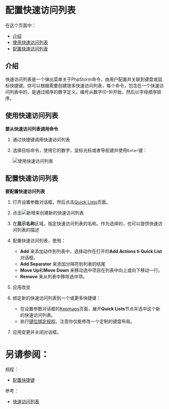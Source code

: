 # 配置快速访问列表


在这个页面中：

* [介绍](#介绍)
* [使用快速访问列表](#使用快速访问列表)
* [配置快速访问列表](#配置快速访问列表)


## <span id='介绍'>介绍</span>

快速访问列表是一个弹出菜单关于PhpStorm命令，由用户配置并关联到键盘或鼠标快捷键。你可以根据需要创建很多快速访问列表，每个命令，包含在一个快速访问列表中的，是通过顺序的数字定义。编号从数字(0-9)开始，然后以字母顺序排序。


## <span id='使用快速访问列表'>使用快速访问列表</span>

**要从快速访问列表调用命令**

1. 通过快捷键调用快速访问列表
2. 选择目标命令，使用它的数字，鼠标光标或者导航键并使用`Enter`键：
    
    ![使用快速访问列表](http://image.jellychen.cn/uploads/2016/11/quicklist.png)


## <span id='配置快速访问列表'>配置快速访问列表</span>

**要配置快速访问列表**

1. 打开设置参数对话框，然后点击[Quick Lists](/参考/设置参数对话框/外观行为/快速访问列表.md)页面。
2. 点击![新增](http://image.jellychen.cn/uploads/2016/11/new.png)来创建新的快速访问列表
3. 在**显示名称**区域，指定快速访问列表的名称。作为选择的，也可以提供快速访问列表的描述
4. 配置快速访问列表，使用：
    
    * **Add** 来添加动作到列表中，选择动作在打开的**Add Actions ti Quick List**对话框。
    * **Add Separator** 来添加分隔符到列表的结尾
    * **Move Up**和**Move Down** 来移动选中项目在列表中向上或向下移动一行。
    * **Remove** 来从列表中移除选中项。

5. 应用改变
6. 绑定新的快速访问列表到一个或更多快捷键：
    
    * 在设置参数对话框的[Kepmaps](/参考/设置参数对话框/快捷键/README.md)页面，展开**Quick Lists**节点并选中这个新的快速访问列表。
    * 执行[键位绑定规程](/如何使用/常规指南/配置项目和IDE设置/配置快捷键.md)。注意你仅能修改一个定制的键盘布局。

7. 应用变更并关闭对话框。



# 另请参阅：

规程：

* [配置快捷键](/如何使用/常规指南/配置项目和IDE设置/配置快捷键.md)

参考：

* [快速访问列表](/参考/设置参数对话框/外观行为/快速访问列表.md)
